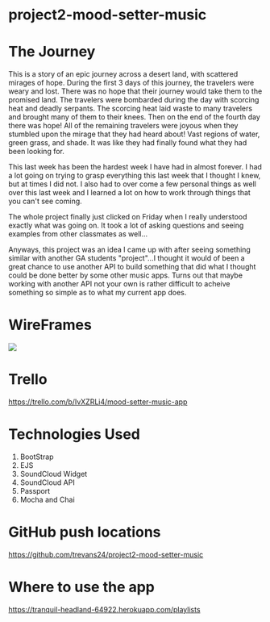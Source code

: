 # project2-mood-setter-music

# The Journey
This is a story of an epic journey across a desert land, with scattered mirages of hope. During the first 3 days of this journey, the travelers were weary and lost. There was no hope that their journey would take them to the promised land. The travelers were bombarded during the day with scorcing heat and deadly serpants. The scorcing heat laid waste to many travelers and brought many of them to their knees. Then on the end of the fourth day there was hope! All of the remaining travelers were joyous when they stumbled upon the mirage that they had heard about! Vast regions of water, green grass, and shade. It was like they had finally found what they had been looking for.

This last week has been the hardest week I have had in almost forever. I had a lot going on trying to grasp everything this last week that I thought I knew, but at times I did not. I also had to over come a few personal things as well over this last week and I learned a lot on how to work through things that you can't see coming. 

The whole project finally just clicked on Friday when I really understood exactly what was going on. It took a lot of asking questions and seeing examples from other classmates as well...

Anyways, this project was an idea I came up with after seeing something similar with another GA students "project"...I thought it would of been a great chance to use another API to build something that did what I thought could be done better by some other music apps. Turns out that maybe working with another API not your own is rather difficult to acheive something so simple as to what my current app does.

# WireFrames
![](mood-setter-music.png)

# Trello
https://trello.com/b/IvXZRLi4/mood-setter-music-app

# Technologies Used
1. BootStrap
2. EJS
3. SoundCloud Widget
4. SoundCloud API
5. Passport
6. Mocha and Chai


# GitHub push locations
https://github.com/trevans24/project2-mood-setter-music

# Where to use the app
https://tranquil-headland-64922.herokuapp.com/playlists
